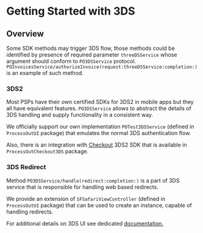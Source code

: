 # Getting Started with 3DS

## Overview

Some SDK methods may trigger 3DS flow, those methods could be identified by presence of required parameter
`threeDSService` whose argument should conform to ``PO3DSService`` protocol.
``POInvoicesService/authorizeInvoice(request:threeDSService:completion:)`` is an example of such method.

### 3DS2

Most PSPs have their own certified SDKs for 3DS2 in mobile apps but they all have equivalent features. `PO3DSService`
allows to abstract the details of 3DS handling and supply functionality in a consistent way. 

We officially support our own implementation `POTest3DSService` (defined in `ProcessOutUI` package) that emulates
the normal 3DS authentication flow.

Also, there is an integration with [Checkout](https://checkout.com) 3DS2 SDK that is available in `ProcessOutCheckout3DS`
package.

### 3DS Redirect

Method ``PO3DSService/handle(redirect:completion:)`` is a part of 3DS service that is responsible for handling web
based redirects. 

We provide an extension of `SFSafariViewController` (defined in `ProcessOutUI` package) that can be used to create an
instance, capable of handling redirects. 

For additional details on 3DS UI see dedicated [documentation.](https://swiftpackageindex.com/processout/processout-ios/documentation/processoutui/3ds)
